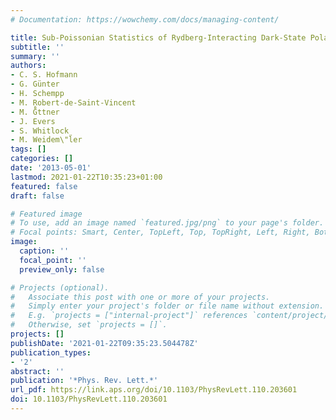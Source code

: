 ```yaml
---
# Documentation: https://wowchemy.com/docs/managing-content/

title: Sub-Poissonian Statistics of Rydberg-Interacting Dark-State Polaritons
subtitle: ''
summary: ''
authors:
- C. S. Hofmann
- G. Günter
- H. Schempp
- M. Robert-de-Saint-Vincent
- M. G̈̊ttner
- J. Evers
- S. Whitlock
- M. Weidem\"l̈er
tags: []
categories: []
date: '2013-05-01'
lastmod: 2021-01-22T10:35:23+01:00
featured: false
draft: false

# Featured image
# To use, add an image named `featured.jpg/png` to your page's folder.
# Focal points: Smart, Center, TopLeft, Top, TopRight, Left, Right, BottomLeft, Bottom, BottomRight.
image:
  caption: ''
  focal_point: ''
  preview_only: false

# Projects (optional).
#   Associate this post with one or more of your projects.
#   Simply enter your project's folder or file name without extension.
#   E.g. `projects = ["internal-project"]` references `content/project/deep-learning/index.md`.
#   Otherwise, set `projects = []`.
projects: []
publishDate: '2021-01-22T09:35:23.504478Z'
publication_types:
- '2'
abstract: ''
publication: '*Phys. Rev. Lett.*'
url_pdf: https://link.aps.org/doi/10.1103/PhysRevLett.110.203601
doi: 10.1103/PhysRevLett.110.203601
---
```

